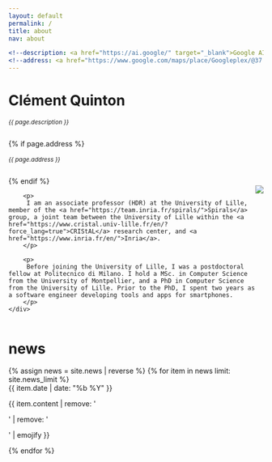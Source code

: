 ```yaml
---
layout: default
permalink: /
title: about
nav: about

<!--description: <a href="https://ai.google/" target="_blank">Google AI</a> -->
<!--address: <a href="https://www.google.com/maps/place/Googleplex/@37.4220656,-122.0862837,17z/data=!3m1!4b1!4m5!3m4!1s0x808fba02425dad8f:0x6c296c66619367e0!8m2!3d37.4220656!4d-122.0840897" class="page-description" target="_blank">Mountain View, California, USA </a-->
---
```


<div class="col p-0 pt-4 pb-4">
  <h1 class="pb-3 title text-left font-weight-bold">Clément Quinton</h1>
  <h6 class="m-0 mb-2" style="font-size: 0.83em;">{{ page.description }}</h6>
  {% if page.address %}
      <h6 class="m-0 mb-2" style="font-size: 0.83em;">{{ page.address }}</h6>
  {% endif %}
</div>

<!-- Introduction -->

<div style="display: flex; flex-wrap: wrap;">
    <div class="text-justify p-0">
        <div class="col-xs-12 col-sm-6 p-0 pt-2 pb-sm-2 pb-4 pl-sm-4 text-center" style="float: right;">
          <img class="profile-img img-responsive" src="{{ 'prof_pic.jpg' | prepend: '/assets/img/' | prepend: site.baseurl | prepend: site.url }}">
        </div>

        <p>
         I am an associate professor (HDR) at the University of Lille, member of the <a href="https://team.inria.fr/spirals/">Spirals</a> group, a joint team between the University of Lille within the <a href="https://www.cristal.univ-lille.fr/en/?force_lang=true">CRIStAL</a> research center, and <a href="https://www.inria.fr/en/">Inria</a>.
        </p>
        
        <p>
         Before joining the University of Lille, I was a postdoctoral fellow at Politecnico di Milano. I hold a MSc. in Computer Science from the University of Montpellier, and a PhD in Computer Science from the University of Lille. Prior to the PhD, I spent two years as a software engineer developing tools and apps for smartphones.
        </p>
    </div>
</div>

<!-- News -->
<div class="news mt-3 p-0">
  <h1 class="title mb-4 p-0">news</h1>
  {% assign news = site.news | reverse %}
  {% for item in news limit: site.news_limit %}
    <div class="row p-0">
      <div class="col-sm-2 p-0">
        <span class="badge blue darken-1 font-weight-bold text-uppercase align-middle date ml-3">
          {{ item.date | date: "%b %Y" }}
        </span>
      </div>
      <div class="col-sm-10 mt-2 mt-sm-0 ml-3 ml-md-0 p-0 font-weight-light text">
        <p>{{ item.content | remove: '<p>' | remove: '</p>' | emojify }}</p>
      </div>
    </div>
  {% endfor %}
</div>

